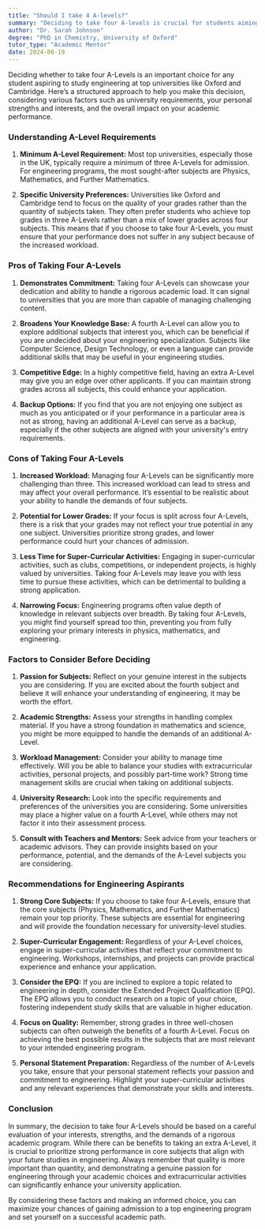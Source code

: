 ```yaml
---
title: "Should I take 4 A-levels?"
summary: "Deciding to take four A-levels is crucial for students aiming for top universities; consider requirements, strengths, and academic impact."
author: "Dr. Sarah Johnson"
degree: "PhD in Chemistry, University of Oxford"
tutor_type: "Academic Mentor"
date: 2024-08-19
---
```


Deciding whether to take four A-Levels is an important choice for any student aspiring to study engineering at top universities like Oxford and Cambridge. Here’s a structured approach to help you make this decision, considering various factors such as university requirements, your personal strengths and interests, and the overall impact on your academic performance.

### Understanding A-Level Requirements

1. **Minimum A-Level Requirement:**
   Most top universities, especially those in the UK, typically require a minimum of three A-Levels for admission. For engineering programs, the most sought-after subjects are Physics, Mathematics, and Further Mathematics. 

2. **Specific University Preferences:**
   Universities like Oxford and Cambridge tend to focus on the quality of your grades rather than the quantity of subjects taken. They often prefer students who achieve top grades in three A-Levels rather than a mix of lower grades across four subjects. This means that if you choose to take four A-Levels, you must ensure that your performance does not suffer in any subject because of the increased workload.

### Pros of Taking Four A-Levels

1. **Demonstrates Commitment:**
   Taking four A-Levels can showcase your dedication and ability to handle a rigorous academic load. It can signal to universities that you are more than capable of managing challenging content.

2. **Broadens Your Knowledge Base:**
   A fourth A-Level can allow you to explore additional subjects that interest you, which can be beneficial if you are undecided about your engineering specialization. Subjects like Computer Science, Design Technology, or even a language can provide additional skills that may be useful in your engineering studies.

3. **Competitive Edge:**
   In a highly competitive field, having an extra A-Level may give you an edge over other applicants. If you can maintain strong grades across all subjects, this could enhance your application.

4. **Backup Options:**
   If you find that you are not enjoying one subject as much as you anticipated or if your performance in a particular area is not as strong, having an additional A-Level can serve as a backup, especially if the other subjects are aligned with your university's entry requirements.

### Cons of Taking Four A-Levels

1. **Increased Workload:**
   Managing four A-Levels can be significantly more challenging than three. This increased workload can lead to stress and may affect your overall performance. It’s essential to be realistic about your ability to handle the demands of four subjects.

2. **Potential for Lower Grades:**
   If your focus is split across four A-Levels, there is a risk that your grades may not reflect your true potential in any one subject. Universities prioritize strong grades, and lower performance could hurt your chances of admission.

3. **Less Time for Super-Curricular Activities:**
   Engaging in super-curricular activities, such as clubs, competitions, or independent projects, is highly valued by universities. Taking four A-Levels may leave you with less time to pursue these activities, which can be detrimental to building a strong application.

4. **Narrowing Focus:**
   Engineering programs often value depth of knowledge in relevant subjects over breadth. By taking four A-Levels, you might find yourself spread too thin, preventing you from fully exploring your primary interests in physics, mathematics, and engineering.

### Factors to Consider Before Deciding

1. **Passion for Subjects:**
   Reflect on your genuine interest in the subjects you are considering. If you are excited about the fourth subject and believe it will enhance your understanding of engineering, it may be worth the effort.

2. **Academic Strengths:**
   Assess your strengths in handling complex material. If you have a strong foundation in mathematics and science, you might be more equipped to handle the demands of an additional A-Level.

3. **Workload Management:**
   Consider your ability to manage time effectively. Will you be able to balance your studies with extracurricular activities, personal projects, and possibly part-time work? Strong time management skills are crucial when taking on additional subjects.

4. **University Research:**
   Look into the specific requirements and preferences of the universities you are considering. Some universities may place a higher value on a fourth A-Level, while others may not factor it into their assessment process.

5. **Consult with Teachers and Mentors:**
   Seek advice from your teachers or academic advisors. They can provide insights based on your performance, potential, and the demands of the A-Level subjects you are considering.

### Recommendations for Engineering Aspirants

1. **Strong Core Subjects:**
   If you choose to take four A-Levels, ensure that the core subjects (Physics, Mathematics, and Further Mathematics) remain your top priority. These subjects are essential for engineering and will provide the foundation necessary for university-level studies.

2. **Super-Curricular Engagement:**
   Regardless of your A-Level choices, engage in super-curricular activities that reflect your commitment to engineering. Workshops, internships, and projects can provide practical experience and enhance your application.

3. **Consider the EPQ:**
   If you are inclined to explore a topic related to engineering in depth, consider the Extended Project Qualification (EPQ). The EPQ allows you to conduct research on a topic of your choice, fostering independent study skills that are valuable in higher education.

4. **Focus on Quality:**
   Remember, strong grades in three well-chosen subjects can often outweigh the benefits of a fourth A-Level. Focus on achieving the best possible results in the subjects that are most relevant to your intended engineering program.

5. **Personal Statement Preparation:**
   Regardless of the number of A-Levels you take, ensure that your personal statement reflects your passion and commitment to engineering. Highlight your super-curricular activities and any relevant experiences that demonstrate your skills and interests.

### Conclusion

In summary, the decision to take four A-Levels should be based on a careful evaluation of your interests, strengths, and the demands of a rigorous academic program. While there can be benefits to taking an extra A-Level, it is crucial to prioritize strong performance in core subjects that align with your future studies in engineering. Always remember that quality is more important than quantity, and demonstrating a genuine passion for engineering through your academic choices and extracurricular activities can significantly enhance your university application. 

By considering these factors and making an informed choice, you can maximize your chances of gaining admission to a top engineering program and set yourself on a successful academic path.
    